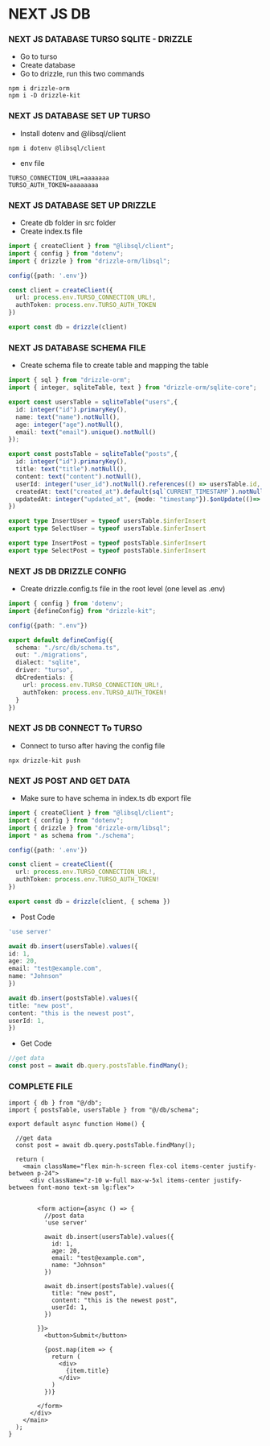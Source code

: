 # NEXT JS DB 
### NEXT JS DATABASE TURSO SQLITE - DRIZZLE
- Go to turso
- Create database
- Go to drizzle, run this two commands
```shell
npm i drizzle-orm
npm i -D drizzle-kit
```
### NEXT JS DATABASE SET UP TURSO
- Install dotenv and @libsql/client
```shell
npm i dotenv @libsql/client
```
- env file
```env
TURSO_CONNECTION_URL=aaaaaaa
TURSO_AUTH_TOKEN=aaaaaaaa
```
### NEXT JS DATABASE SET UP DRIZZLE
- Create db folder in src folder
- Create index.ts file
```ts
import { createClient } from "@libsql/client";
import { config } from "dotenv";
import { drizzle } from "drizzle-orm/libsql";

config({path: '.env'})

const client = createClient({
  url: process.env.TURSO_CONNECTION_URL!,
  authToken: process.env.TURSO_AUTH_TOKEN
})

export const db = drizzle(client)

```
### NEXT JS DATABASE SCHEMA FILE
- Create schema file to create table and mapping the table
```ts
import { sql } from "drizzle-orm";
import { integer, sqliteTable, text } from "drizzle-orm/sqlite-core";

export const usersTable = sqliteTable("users",{
  id: integer("id").primaryKey(),
  name: text("name").notNull(),
  age: integer("age").notNull(),
  email: text("email").unique().notNull()
});

export const postsTable = sqliteTable("posts",{
  id: integer("id").primaryKey(),
  title: text("title").notNull(),
  content: text("content").notNull(),
  userId: integer("user_id").notNull().references(() => usersTable.id, {onDelete: "cascade"}),
  createdAt: text("created_at").default(sql`CURRENT_TIMESTAMP`).notNull(),
  updatedAt: integer("updated_at", {mode: "timestamp"}).$onUpdate(()=> new Date())
})

export type InsertUser = typeof usersTable.$inferInsert
export type SelectUser = typeof usersTable.$inferInsert

export type InsertPost = typeof postsTable.$inferInsert
export type SelectPost = typeof postsTable.$inferInsert
```
### NEXT JS DB DRIZZLE CONFIG
- Create drizzle.config.ts file in the root level (one level as .env)
```ts
import { config } from 'dotenv';
import {defineConfig} from "drizzle-kit";

config({path: ".env"})

export default defineConfig({
  schema: "./src/db/schema.ts",
  out: "./migrations",
  dialect: "sqlite",
  driver: "turso",
  dbCredentials: {
    url: process.env.TURSO_CONNECTION_URL!,
    authToken: process.env.TURSO_AUTH_TOKEN!
  }
})
```
### NEXT JS DB CONNECT To TURSO
- Connect to turso after having the config file
```shell
npx drizzle-kit push
```
### NEXT JS POST AND GET DATA 
- Make sure to have schema in index.ts db export file
```ts
import { createClient } from "@libsql/client";
import { config } from "dotenv";
import { drizzle } from "drizzle-orm/libsql";
import * as schema from "./schema";

config({path: '.env'})

const client = createClient({
  url: process.env.TURSO_CONNECTION_URL!,
  authToken: process.env.TURSO_AUTH_TOKEN!
})

export const db = drizzle(client, { schema })
```
- Post Code
```ts
'use server'

await db.insert(usersTable).values({
id: 1,
age: 20,
email: "test@example.com",
name: "Johnson"
})

await db.insert(postsTable).values({
title: "new post",
content: "this is the newest post",
userId: 1,
})
```
- Get Code
```ts
//get data
const post = await db.query.postsTable.findMany(); 
```
### COMPLETE FILE
```tsx
import { db } from "@/db";
import { postsTable, usersTable } from "@/db/schema";

export default async function Home() {
  
  //get data
  const post = await db.query.postsTable.findMany(); 
  
  return (
    <main className="flex min-h-screen flex-col items-center justify-between p-24">
      <div className="z-10 w-full max-w-5xl items-center justify-between font-mono text-sm lg:flex">
        
        
        <form action={async () => {
          //post data
          'use server'

          await db.insert(usersTable).values({
            id: 1,
            age: 20,
            email: "test@example.com",
            name: "Johnson"
          })

          await db.insert(postsTable).values({
            title: "new post",
            content: "this is the newest post",
            userId: 1,
          })

        }}>
          <button>Submit</button>

          {post.map(item => {
            return (
              <div>
                {item.title}
              </div>
            )
          })}

        </form>
      </div>
    </main>
  );
}
```